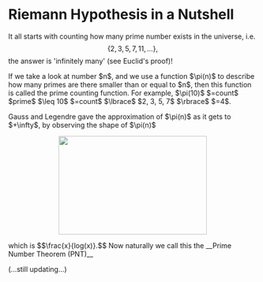 # Riemann Hypothesis in a Nutshell

It all starts with counting how many prime number exists in the universe, i.e. $$\lbrace 2, 3, 5, 7, 11, ... \rbrace,$$
the answer is 'infinitely many' (see Euclid's proof)!
<p/>
If we take a look at number $n$, and we use a function $\pi(n)$ to describe how many primes are there smaller than or equal to $n$, then this function is called the prime counting function. For example, $\pi(10)$ $=count$ $prime$ $\leq 10$ $=count$ $\lbrace$ $2, 3, 5, 7$ $\rbrace$ $=4$.
<p/>
Gauss and Legendre gave the approximation of $\pi(n)$ as it gets to $+\infty$, by observing the shape of $\pi(n)$
<p align="center"><img src= "https://user-images.githubusercontent.com/66701331/183233057-6b6567a0-a1e0-453f-8f72-70c222a81358.png" width="300" height="200"> <p/>
which is $$\frac{x}{log(x)}.$$
Now naturally we call this 
the __Prime Number Theorem (PNT)__
<br/>

(...still updating...)
